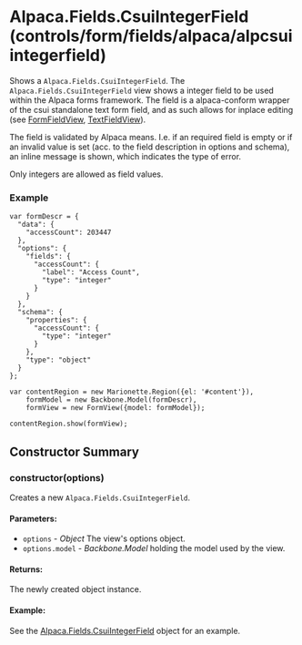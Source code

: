 # Alpaca.Fields.CsuiIntegerField (controls/form/fields/alpaca/alpcsuiintegerfield)

  Shows a `Alpaca.Fields.CsuiIntegerField`. The `Alpaca.Fields.CsuiIntegerField` view shows a 
  integer field to be used within the Alpaca forms framework. 
  The field is a alpaca-conform wrapper of the csui standalone text form field, and as such
  allows for inplace editing (see [FormFieldView](./formfield.md]), [TextFieldView](./textfield.md)).
  
  The field is validated by Alpaca means. I.e. if an required field is empty or if an invalid
  value is set (acc. to the field description in options and schema), an inline message is shown,
  which indicates the type of error.
  
  Only integers are allowed as field values.


### Example

    var formDescr = {
      "data": {
        "accessCount": 203447
      },
      "options": {
        "fields": {
          "accessCount": {
            "label": "Access Count",
            "type": "integer"
          }
        }
      },
      "schema": {
        "properties": {
          "accessCount": {
            "type": "integer"
          }
        },
        "type": "object"
      }
    };

    var contentRegion = new Marionette.Region({el: '#content'}),
        formModel = new Backbone.Model(formDescr),
        formView = new FormView({model: formModel});

    contentRegion.show(formView);

## Constructor Summary

### constructor(options)

  Creates a new `Alpaca.Fields.CsuiIntegerField`.

#### Parameters:
* `options` - *Object* The view's options object.
* `options.model` - *Backbone.Model* holding the model used by the view.

#### Returns:

  The newly created object instance.

#### Example:

  See the [Alpaca.Fields.CsuiIntegerField](#) object for an example.


